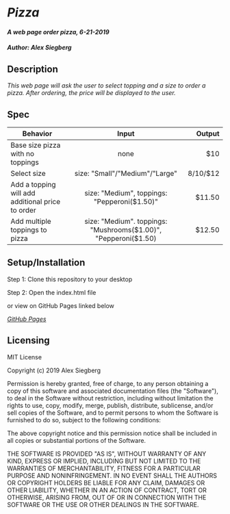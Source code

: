 # _Pizza_

#### _A web page order pizza, 6-21-2019_

#### _Author: Alex Siegberg_

## Description

_This web page will ask the user to select topping and a size to order a pizza. After ordering, the price will be displayed to the user._

## Spec

| Behavior | Input | Output |
| ------------- |:-------------:| -----:|
| Base size pizza with no toppings | none | $10 |
| Select size | size: "Small"/"Medium"/"Large" | $8/$10/$12 |
| Add a topping will add additional price to order | size: "Medium", toppings: "Pepperoni($1.50)" | $11.50 |
| Add multiple toppings to pizza | size: "Medium". toppings: "Mushrooms($1.00)", "Pepperoni($1.50) | $12.50 | 

## Setup/Installation

Step 1: Clone this repository to your desktop

Step 2: Open the index.html file

or view on GitHub Pages linked below

_[GitHub Pages](http://alexx.github.io/pizza/)_

## Licensing

MIT License

Copyright (c) 2019 Alex Siegberg

Permission is hereby granted, free of charge, to any person obtaining a copy
of this software and associated documentation files (the "Software"), to deal
in the Software without restriction, including without limitation the rights
to use, copy, modify, merge, publish, distribute, sublicense, and/or sell
copies of the Software, and to permit persons to whom the Software is
furnished to do so, subject to the following conditions:

The above copyright notice and this permission notice shall be included in all
copies or substantial portions of the Software.

THE SOFTWARE IS PROVIDED "AS IS", WITHOUT WARRANTY OF ANY KIND, EXPRESS OR
IMPLIED, INCLUDING BUT NOT LIMITED TO THE WARRANTIES OF MERCHANTABILITY,
FITNESS FOR A PARTICULAR PURPOSE AND NONINFRINGEMENT. IN NO EVENT SHALL THE
AUTHORS OR COPYRIGHT HOLDERS BE LIABLE FOR ANY CLAIM, DAMAGES OR OTHER
LIABILITY, WHETHER IN AN ACTION OF CONTRACT, TORT OR OTHERWISE, ARISING FROM,
OUT OF OR IN CONNECTION WITH THE SOFTWARE OR THE USE OR OTHER DEALINGS IN THE
SOFTWARE.
